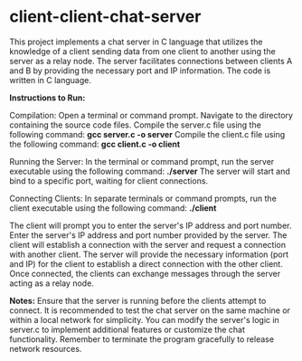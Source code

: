 # client-client-chat-server
This project implements a chat server in C language that utilizes the knowledge of a client sending data from one client to another using the server as a relay node. The server facilitates connections between clients A and B by providing the necessary port and IP information. The code is written in C language.

**Instructions to Run:**

Compilation:
Open a terminal or command prompt.
Navigate to the directory containing the source code files.
Compile the server.c file using the following command:
**gcc server.c -o server**
Compile the client.c file using the following command:
**gcc client.c -o client**

Running the Server:
In the terminal or command prompt, run the server executable using the following command:
**./server**
The server will start and bind to a specific port, waiting for client connections.

Connecting Clients:
In separate terminals or command prompts, run the client executable using the following command:
**./client**

The client will prompt you to enter the server's IP address and port number.
Enter the server's IP address and port number provided by the server.
The client will establish a connection with the server and request a connection with another client.
The server will provide the necessary information (port and IP) for the client to establish a direct connection with the other client.
Once connected, the clients can exchange messages through the server acting as a relay node.

**Notes:**
Ensure that the server is running before the clients attempt to connect.
It is recommended to test the chat server on the same machine or within a local network for simplicity.
You can modify the server's logic in server.c to implement additional features or customize the chat functionality.
Remember to terminate the program gracefully to release network resources.
